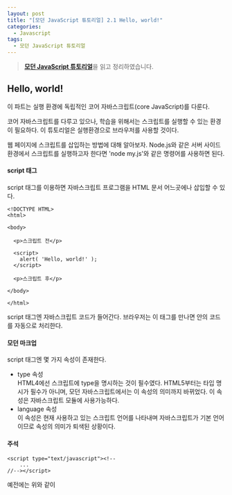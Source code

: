 ```yaml
---
layout: post
title: "[모던 JavaScript 튜토리얼] 2.1 Hello, world!"
categories:
  - Javascript
tags:
  - 모던 JavaScript 튜토리얼
---
```


> [**모던 JavaScript 튜토리얼**](https://ko.javascript.info/)을 읽고 정리하였습니다.

## **Hello, world!**

이 파트는 실행 환경에 독립적인 코어 자바스크립트(core JavaScript)를 다룬다.

코어 자바스크립트를 다루고 있으나, 학습을 위해서는 스크립트를 실행할 수 있는 환경이 필요하다. 이 튜토리얼은 실행환경으로 브라우저를 사용할 것이다. 

웹 페이지에 스크립트를 삽입하는 방법에 대해 알아보자. Node.js와 같은 서버 사이드 환경에서 스크립트를 실행하고자 한다면 'node my.js'와 같은 명령어를 사용하면 된다.

#### script 태그

script 태그를 이용하면 자바스크립트 프로그램을 HTML 문서 어느곳에나 삽입할 수 있다.


```
<!DOCTYPE HTML>
<html>

<body>

  <p>스크립트 전</p>

  <script>
    alert( 'Hello, world!' );
  </script>

  <p>스크립트 후</p>

</body>

</html>
```

script 태그엔 자바스크립트 코드가 들어간다. 브라우저는 이 태그를 만나면 안의 코드를 자동으로 처리한다.


#### 모던 마크업

script 태그엔 몇 가지 속성이 존재한다.


-   type 속성  
    HTML4에선 스크립트에 type을 명시하는 것이 필수였다. HTML5부터는 타입 명시가 필수가 아니며, 모던 자바스크립트에서는 이 속성의 의미까지 바뀌었다. 이 속성은 자바스크립트 모듈에 사용가능하다.
-   language 속성  
    이 속성은 현재 사용하고 있는 스크립트 언어를 나타내며 자바스크립트가 기본 언어이므로 속성의 의미가 퇴색된 상황이다. 

#### 주석

```
<script type="text/javascript"><!--
    ...
//--></script>
```

예전에는 위와 같이 <script> 태그 안에 주석이 존재했으나, 모던 자바스크립트에선 이런 트릭을 사용하지 않는다. 태그 옆에 붙은 주석은 <script> 태그를 처리하지 못하는 브라우저가 해당 스크립트를 읽지 못하게 하려고 사용했으나 현재 출시된 모든 브라우저는 <script>  태그를 처리할 수 있으므로 현재는 필요없는 코드이다.

#### 외부스크립트

자바스크립트 코드의 양이 많은 경우엔, 파일로 소분하여 저장하고, 웹 문서내에서 src 속성을 이용해 스크립트를 삽입할 수가 있다. src의 속성값은 자바스크립트 파일의 절대 경로 혹은 상대 경로로 지정한다. 

```
<script src="/path/to/script.js"></script>
```

혹은 다음과 같이 url을 속성값을 사용할 수도 있다.

```
<script src="https://cdnjs.cloudflare.com/ajax/libs/lodash.js/4.17.11/lodash.js"></script>
```

복수의 스크립트를 삽입하고 싶다면 스크립트 태그를 여러개 사용하면 된다.

> 스크립트가 길어지면 별개의 분리된 파일로 저장하는 것이 좋다. 스크립트를 별도의 파일에 작성하면 브라우저가 이 스크립트를 캐시에 저장하기 때문에, 여러 페이지에서 동일한 스크립트를 사용할 때 새로 다운받지 않고 캐시로부터 가져오므로 성능상의 이점이 있다.

src 속성이 있으면 태그 내부의 코드는 무시된다.

script 태그는 src 속성과 내부 코드를 동시에 가지지 못한다. 


```
<script src="file.js">
  alert(1); // src 속성이 사용되었으므로 이 코드는 무시됩니다.
</script>
```